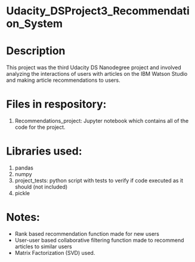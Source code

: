# Udacity_DSProject3_Recommendation_System

# Description
This project was the third Udacity DS Nanodegree project and involved analyzing the interactions of users with articles on the IBM Watson Studio and making article recommendations to users.  

# Files in respository: 
1. Recommendations_project: Jupyter notebook which contains all of the code for the project. 

# Libraries used: 
1. pandas 
2. numpy 
3. project_tests: python script with tests to verify if code executed as it should (not included)
4. pickle

# Notes: 
- Rank based recommendation function made for new users
- User-user based collaborative filtering function made to recommend articles to similar users 
- Matrix Factorization (SVD) used.


